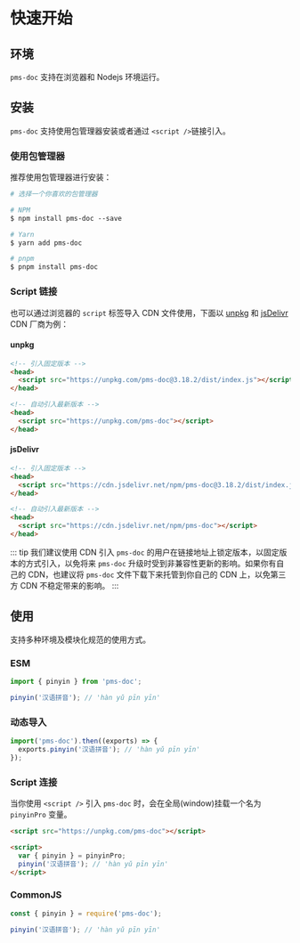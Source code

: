 # 快速开始

## 环境

`pms-doc` 支持在浏览器和 Nodejs 环境运行。

## 安装

`pms-doc` 支持使用包管理器安装或者通过 `<script />`链接引入。

### 使用包管理器

推荐使用包管理器进行安装：

```perl
# 选择一个你喜欢的包管理器

# NPM
$ npm install pms-doc --save

# Yarn
$ yarn add pms-doc

# pnpm
$ pnpm install pms-doc
```

### Script 链接

也可以通过浏览器的 `script` 标签导入 CDN 文件使用，下面以 [unpkg](https://unpkg.com) 和 [jsDelivr](https://jsdelivr.com) CDN 厂商为例：

#### unpkg

```html
<!-- 引入固定版本 -->
<head>
  <script src="https://unpkg.com/pms-doc@3.18.2/dist/index.js"></script>
</head>

<!-- 自动引入最新版本 -->
<head>
  <script src="https://unpkg.com/pms-doc"></script>
</head>
```

#### jsDelivr

```html
<!-- 引入固定版本 -->
<head>
  <script src="https://cdn.jsdelivr.net/npm/pms-doc@3.18.2/dist/index.js"></script>
</head>

<!-- 自动引入最新版本 -->
<head>
  <script src="https://cdn.jsdelivr.net/npm/pms-doc"></script>
</head>
```

::: tip
我们建议使用 CDN 引入 `pms-doc` 的用户在链接地址上锁定版本，以固定版本的方式引入，以免将来 `pms-doc` 升级时受到非兼容性更新的影响。如果你有自己的 CDN，也建议将 `pms-doc` 文件下载下来托管到你自己的 CDN 上，以免第三方 CDN 不稳定带来的影响。
:::

## 使用

支持多种环境及模块化规范的使用方式。

### ESM

```js
import { pinyin } from 'pms-doc';

pinyin('汉语拼音'); // 'hàn yǔ pīn yīn'
```

### 动态导入

```js
import('pms-doc').then((exports) => {
  exports.pinyin('汉语拼音'); // 'hàn yǔ pīn yīn'
});
```

### Script 连接

当你使用 `<script />` 引入 `pms-doc` 时，会在全局(window)挂载一个名为 `pinyinPro` 变量。

```html
<script src="https://unpkg.com/pms-doc"></script>

<script>
  var { pinyin } = pinyinPro;
  pinyin('汉语拼音'); // 'hàn yǔ pīn yīn'
</script>
```

### CommonJS

```js
const { pinyin } = require('pms-doc');

pinyin('汉语拼音'); // 'hàn yǔ pīn yīn'
```

